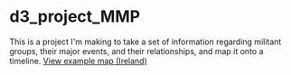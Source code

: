 # d3_project_MMP

This is a project I'm making to take a set of information regarding militant groups, their major events, and their relationships, and map it onto a timeline. 
<a href="index.html"> View example map (Ireland) </a>
